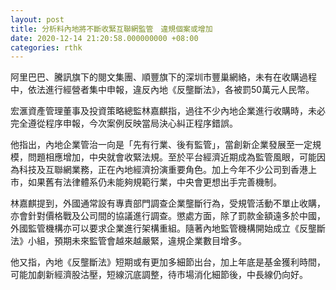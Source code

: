 ```yaml
---
layout: post
title: 分析料內地將不斷收緊互聯網監管　違規個案或增加
date: 2020-12-14 21:20:58.000000000 +08:00
categories: rthk
---
```


阿里巴巴、騰訊旗下的閱文集團、順豐旗下的深圳市豐巢網絡，未有在收購過程中，依法進行經營者集中申報，違反內地《反壟斷法》，各被罰50萬元人民幣。

宏滙資產管理董事及投資策略總監林嘉麒指，過往不少內地企業進行收購時，未必完全遵從程序申報，今次案例反映當局決心糾正程序錯誤。

他指出，內地企業管治一向是「先有行業、後有監管」，當創新企業發展至一定規模，問題相應增加，中央就會收緊法規。至於平台經濟近期成為監管風眼，可能因為科技及互聯網業務，正在內地經濟扮演重要角色。加上今年不少公司到香港上市，如果舊有法律體系仍未能夠規範行業，中央會更想出手完善機制。

林嘉麒提到，外國通常設有專責部門調查企業壟斷行為，受規管活動不單止收購，亦會針對價格戰及公司間的協議進行調查。懲處方面，除了罰款金額遠多於中國，外國監管機構亦可以要求企業進行架構重組。隨著內地監管機構開始成立《反壟斷法》小組，預期未來監管會越來越嚴緊，違規企業數目增多。

他又指，內地《反壟斷法》短期或有更加多細節出台，加上年底是基金獲利時間，可能加劇新經濟股沽壓，短線沉底調整，待市場消化細節後，中長線仍向好。

